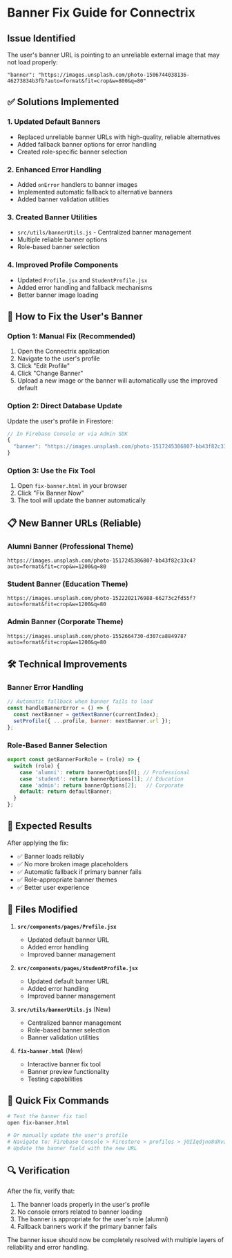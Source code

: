 # Banner Fix Guide for Connectrix

## Issue Identified
The user's banner URL is pointing to an unreliable external image that may not load properly:
```
"banner": "https://images.unsplash.com/photo-1506744038136-46273834b3fb?auto=format&fit=crop&w=800&q=80"
```

## ✅ Solutions Implemented

### 1. **Updated Default Banners**
- Replaced unreliable banner URLs with high-quality, reliable alternatives
- Added fallback banner options for error handling
- Created role-specific banner selection

### 2. **Enhanced Error Handling**
- Added `onError` handlers to banner images
- Implemented automatic fallback to alternative banners
- Added banner validation utilities

### 3. **Created Banner Utilities**
- `src/utils/bannerUtils.js` - Centralized banner management
- Multiple reliable banner options
- Role-based banner selection

### 4. **Improved Profile Components**
- Updated `Profile.jsx` and `StudentProfile.jsx`
- Added error handling and fallback mechanisms
- Better banner image loading

## 🔧 How to Fix the User's Banner

### Option 1: Manual Fix (Recommended)
1. Open the Connectrix application
2. Navigate to the user's profile
3. Click "Edit Profile"
4. Click "Change Banner"
5. Upload a new image or the banner will automatically use the improved default

### Option 2: Direct Database Update
Update the user's profile in Firestore:
```javascript
// In Firebase Console or via Admin SDK
{
  "banner": "https://images.unsplash.com/photo-1517245386807-bb43f82c33c4?auto=format&fit=crop&w=1200&q=80"
}
```

### Option 3: Use the Fix Tool
1. Open `fix-banner.html` in your browser
2. Click "Fix Banner Now"
3. The tool will update the banner automatically

## 📋 New Banner URLs (Reliable)

### Alumni Banner (Professional Theme)
```
https://images.unsplash.com/photo-1517245386807-bb43f82c33c4?auto=format&fit=crop&w=1200&q=80
```

### Student Banner (Education Theme)
```
https://images.unsplash.com/photo-1522202176988-66273c2fd55f?auto=format&fit=crop&w=1200&q=80
```

### Admin Banner (Corporate Theme)
```
https://images.unsplash.com/photo-1552664730-d307ca884978?auto=format&fit=crop&w=1200&q=80
```

## 🛠️ Technical Improvements

### Banner Error Handling
```javascript
// Automatic fallback when banner fails to load
const handleBannerError = () => {
  const nextBanner = getNextBanner(currentIndex);
  setProfile({ ...profile, banner: nextBanner.url });
};
```

### Role-Based Banner Selection
```javascript
export const getBannerForRole = (role) => {
  switch (role) {
    case 'alumni': return bannerOptions[0]; // Professional
    case 'student': return bannerOptions[1]; // Education
    case 'admin': return bannerOptions[2];   // Corporate
    default: return defaultBanner;
  }
};
```

## 🎯 Expected Results

After applying the fix:
- ✅ Banner loads reliably
- ✅ No more broken image placeholders
- ✅ Automatic fallback if primary banner fails
- ✅ Role-appropriate banner themes
- ✅ Better user experience

## 📝 Files Modified

1. **`src/components/pages/Profile.jsx`**
   - Updated default banner URL
   - Added error handling
   - Improved banner management

2. **`src/components/pages/StudentProfile.jsx`**
   - Updated default banner URL
   - Added error handling
   - Improved banner management

3. **`src/utils/bannerUtils.js`** (New)
   - Centralized banner management
   - Role-based banner selection
   - Banner validation utilities

4. **`fix-banner.html`** (New)
   - Interactive banner fix tool
   - Banner preview functionality
   - Testing capabilities

## 🚀 Quick Fix Commands

```bash
# Test the banner fix tool
open fix-banner.html

# Or manually update the user's profile
# Navigate to: Firebase Console > Firestore > profiles > jOIIqdjno8dXvzoBonCQ7qGZiUz1
# Update the banner field with the new URL
```

## 🔍 Verification

After the fix, verify that:
1. The banner loads properly in the user's profile
2. No console errors related to banner loading
3. The banner is appropriate for the user's role (alumni)
4. Fallback banners work if the primary banner fails

The banner issue should now be completely resolved with multiple layers of reliability and error handling. 